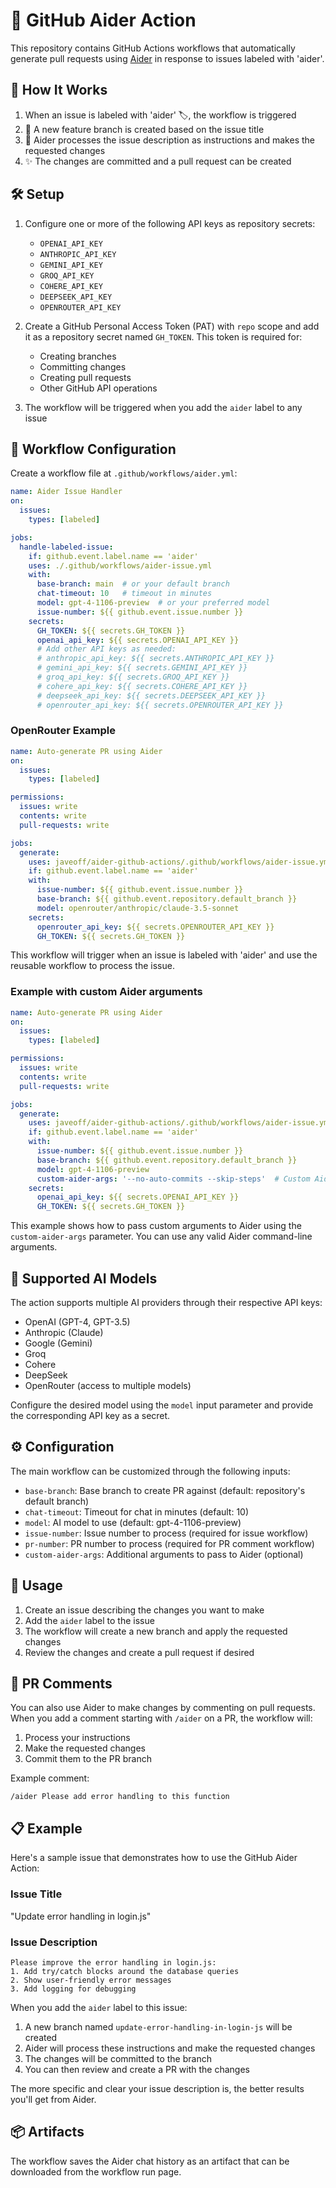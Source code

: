 # 🤖 GitHub Aider Action

This repository contains GitHub Actions workflows that automatically generate pull requests using [Aider](https://github.com/paul-gauthier/aider) in response to issues labeled with 'aider'.

## 🔄 How It Works

1. When an issue is labeled with 'aider' 🏷️, the workflow is triggered
2. 🌿 A new feature branch is created based on the issue title
3. 🤖 Aider processes the issue description as instructions and makes the requested changes
4. ✨ The changes are committed and a pull request can be created

## 🛠️ Setup

1. Configure one or more of the following API keys as repository secrets:
   - `OPENAI_API_KEY`
   - `ANTHROPIC_API_KEY`
   - `GEMINI_API_KEY`
   - `GROQ_API_KEY`
   - `COHERE_API_KEY`
   - `DEEPSEEK_API_KEY`
   - `OPENROUTER_API_KEY`

2. Create a GitHub Personal Access Token (PAT) with `repo` scope and add it as a repository secret named `GH_TOKEN`. This token is required for:
   - Creating branches
   - Committing changes
   - Creating pull requests
   - Other GitHub API operations

3. The workflow will be triggered when you add the `aider` label to any issue

## 📄 Workflow Configuration

Create a workflow file at `.github/workflows/aider.yml`:

```yaml
name: Aider Issue Handler
on:
  issues:
    types: [labeled]

jobs:
  handle-labeled-issue:
    if: github.event.label.name == 'aider'
    uses: ./.github/workflows/aider-issue.yml
    with:
      base-branch: main  # or your default branch
      chat-timeout: 10   # timeout in minutes
      model: gpt-4-1106-preview  # or your preferred model
      issue-number: ${{ github.event.issue.number }}
    secrets:
      GH_TOKEN: ${{ secrets.GH_TOKEN }}
      openai_api_key: ${{ secrets.OPENAI_API_KEY }}
      # Add other API keys as needed:
      # anthropic_api_key: ${{ secrets.ANTHROPIC_API_KEY }}
      # gemini_api_key: ${{ secrets.GEMINI_API_KEY }}
      # groq_api_key: ${{ secrets.GROQ_API_KEY }}
      # cohere_api_key: ${{ secrets.COHERE_API_KEY }}
      # deepseek_api_key: ${{ secrets.DEEPSEEK_API_KEY }}
      # openrouter_api_key: ${{ secrets.OPENROUTER_API_KEY }}
```

### OpenRouter Example

```yaml
name: Auto-generate PR using Aider
on:
  issues:
    types: [labeled]

permissions:
  issues: write
  contents: write
  pull-requests: write

jobs:
  generate:
    uses: javeoff/aider-github-actions/.github/workflows/aider-issue.yml@main
    if: github.event.label.name == 'aider'
    with:
      issue-number: ${{ github.event.issue.number }}
      base-branch: ${{ github.event.repository.default_branch }}
      model: openrouter/anthropic/claude-3.5-sonnet
    secrets:
      openrouter_api_key: ${{ secrets.OPENROUTER_API_KEY }}
      GH_TOKEN: ${{ secrets.GH_TOKEN }}
```

This workflow will trigger when an issue is labeled with 'aider' and use the reusable workflow to process the issue.

### Example with custom Aider arguments

```yaml
name: Auto-generate PR using Aider
on:
  issues:
    types: [labeled]

permissions:
  issues: write
  contents: write
  pull-requests: write

jobs:
  generate:
    uses: javeoff/aider-github-actions/.github/workflows/aider-issue.yml@main
    if: github.event.label.name == 'aider'
    with:
      issue-number: ${{ github.event.issue.number }}
      base-branch: ${{ github.event.repository.default_branch }}
      model: gpt-4-1106-preview
      custom-aider-args: '--no-auto-commits --skip-steps'  # Custom Aider arguments
    secrets:
      openai_api_key: ${{ secrets.OPENAI_API_KEY }}
      GH_TOKEN: ${{ secrets.GH_TOKEN }}
```

This example shows how to pass custom arguments to Aider using the `custom-aider-args` parameter. You can use any valid Aider command-line arguments.

## 🤖 Supported AI Models

The action supports multiple AI providers through their respective API keys:

- OpenAI (GPT-4, GPT-3.5)
- Anthropic (Claude)
- Google (Gemini)
- Groq
- Cohere
- DeepSeek
- OpenRouter (access to multiple models)

Configure the desired model using the `model` input parameter and provide the corresponding API key as a secret.

## ⚙️ Configuration

The main workflow can be customized through the following inputs:

- `base-branch`: Base branch to create PR against (default: repository's default branch)
- `chat-timeout`: Timeout for chat in minutes (default: 10)
- `model`: AI model to use (default: gpt-4-1106-preview)
- `issue-number`: Issue number to process (required for issue workflow)
- `pr-number`: PR number to process (required for PR comment workflow)
- `custom-aider-args`: Additional arguments to pass to Aider (optional)

## 📝 Usage

1. Create an issue describing the changes you want to make
2. Add the `aider` label to the issue
3. The workflow will create a new branch and apply the requested changes
4. Review the changes and create a pull request if desired

## 💬 PR Comments

You can also use Aider to make changes by commenting on pull requests. When you add a comment starting with `/aider` on a PR, the workflow will:
1. Process your instructions
2. Make the requested changes
3. Commit them to the PR branch

Example comment:
```
/aider Please add error handling to this function
```

## 📋 Example

Here's a sample issue that demonstrates how to use the GitHub Aider Action:

### Issue Title
"Update error handling in login.js"

### Issue Description
```
Please improve the error handling in login.js:
1. Add try/catch blocks around the database queries
2. Show user-friendly error messages
3. Add logging for debugging
```

When you add the `aider` label to this issue:
1. A new branch named `update-error-handling-in-login-js` will be created
2. Aider will process these instructions and make the requested changes
3. The changes will be committed to the branch
4. You can then review and create a PR with the changes

The more specific and clear your issue description is, the better results you'll get from Aider.

## 📦 Artifacts

The workflow saves the Aider chat history as an artifact that can be downloaded from the workflow run page.
